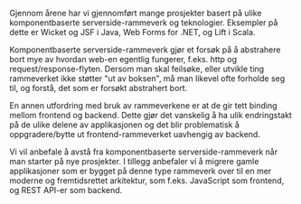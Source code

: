 Gjennom årene har vi gjennomført mange prosjekter basert på ulike komponentbaserte serverside-rammeverk og teknologier. Eksempler på dette er Wicket og JSF i Java, Web Forms for .NET, og Lift i Scala. 

Komponentbaserte serverside-rammeverk gjør et forsøk på å abstrahere bort mye av hvordan web-en egentlig fungerer, f.eks. http og request/response-flyten. Dersom man skal feilsøke, eller utvikle ting rammeverket ikke støtter "ut av boksen", må man likevel ofte forholde seg til, og forstå, det som er forsøkt abstrahert bort.

En annen utfordring med bruk av rammeverkene er at de gir tett binding mellom frontend og backend. Dette gjør det vanskelig å ha ulik endringstakt på de ulike delene av applikasjonen og det blir problematisk å oppgradere/bytte ut frontend-rammeverket uavhengig av backend.

Vi vil anbefale å avstå fra komponentbaserte serverside-rammeverk når man starter på nye prosjekter. I tillegg anbefaler vi å migrere gamle applikasjoner som er bygget på denne type rammeverk over til en mer moderne og fremtidsrettet arkitektur, som f.eks. JavaScript som frontend, og REST API-er som backend.